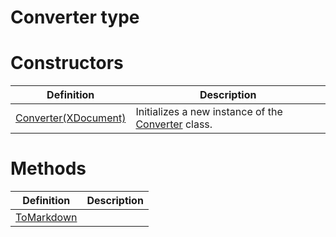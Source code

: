 <a name='T-Vsxmd-Converter'></a>
# Converter type



# Constructors

| Definition | Description |
|-|-|
| [Converter(XDocument)](/Vsxmd.Converter.md/#M-Vsxmd-Converter-#ctor-System-Xml-Linq-XDocument-) | Initializes a new instance of the [Converter](/Vsxmd.Converter.md/#T-Vsxmd-Converter) class. |

# Methods

| Definition | Description |
|-|-|
| [ToMarkdown](/Vsxmd.Converter.md/#M-Vsxmd-Converter-ToMarkdown) |  |

